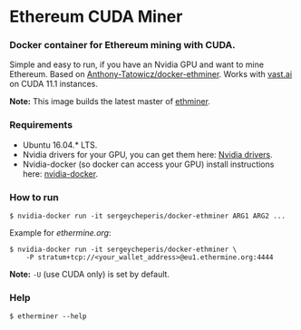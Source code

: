 # Ethereum CUDA Miner


### Docker container for Ethereum mining with CUDA.

Simple and easy to run, if you have an Nvidia GPU and want to mine Ethereum.
Based on [Anthony-Tatowicz/docker-ethminer](https://github.com/Anthony-Tatowicz/docker-ethminer).
Works with [vast.ai](https://vast.ai/) on CUDA 11.1 instances.

**Note:** This image builds the latest master of [ethminer](https://github.com/ethereum-mining/ethminer).

### Requirements
- Ubuntu 16.04.* LTS.
- Nvidia drivers for your GPU, you can get them here: [Nvidia drivers](http://www.nvidia.com/Download/index.aspx).
- Nvidia-docker (so docker can access your GPU) install instructions here: [nvidia-docker](https://github.com/NVIDIA/nvidia-docker).

### How to run
```
$ nvidia-docker run -it sergeycheperis/docker-ethminer ARG1 ARG2 ...
```

Example for *ethermine.org*:

```
$ nvidia-docker run -it sergeycheperis/docker-ethminer \
    -P stratum+tcp://<your_wallet_address>@eu1.ethermine.org:4444
```

**Note:** `-U` (use CUDA only) is set by default.

### Help
`$ etherminer --help`
